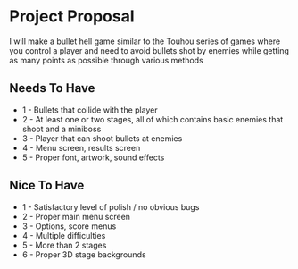 # Project Proposal
I will make a bullet hell game similar to the Touhou series of games where you control a player and need to avoid bullets shot by enemies while getting as many points as possible through various methods

## Needs To Have
- 1 - Bullets that collide with the player
- 2 - At least one or two stages, all of which contains basic enemies that shoot and a miniboss
- 3 - Player that can shoot bullets at enemies
- 4 - Menu screen, results screen
- 5 - Proper font, artwork, sound effects

## Nice To Have
- 1 - Satisfactory level of polish / no obvious bugs
- 2 - Proper main menu screen
- 3 - Options, score menus
- 4 - Multiple difficulties
- 5 - More than 2 stages
- 6 - Proper 3D stage backgrounds
